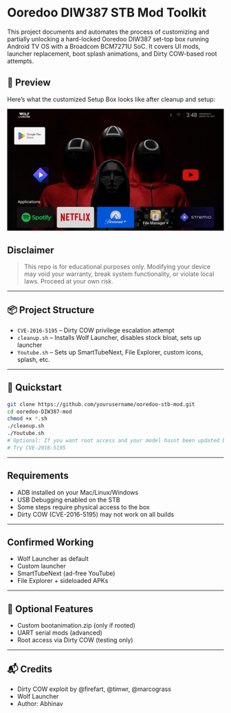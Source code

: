 
# Ooredoo DIW387 STB Mod Toolkit

This project documents and automates the process of customizing and partially unlocking a hard-locked Ooredoo DIW387 set-top box running Android TV OS with a Broadcom BCM7271U SoC. It covers UI mods, launcher replacement, boot splash animations, and Dirty COW-based root attempts.

## 📸 Preview

Here’s what the customized Setup Box looks like after cleanup and setup:

![Launcher Screenshot](screen.png)

## Disclaimer
> This repo is for educational purposes only. Modifying your device may void your warranty, break system functionality, or violate local laws. Proceed at your own risk.

---

## 📦 Project Structure

- `CVE-2016-5195` – Dirty COW privilege escalation attempt
- `cleanup.sh` – Installs Wolf Launcher, disables stock bloat, sets up launcher
- `Youtube.sh` – Sets up SmartTubeNext, File Explorer, custom icons, splash, etc.

---

## 🚀 Quickstart
```bash
git clone https://github.com/yourusername/ooredoo-stb-mod.git
cd ooredoo-DIW387-mod
chmod +x *.sh
./cleanup.sh
./Youtube.sh
# Optional: If you want root access and your model hasnt been updated by ooreedoo / ISP which uses Broadcom BCM7271U.
# Try CVE-2016-5195
```

---

## Requirements
- ADB installed on your Mac/Linux/Windows
- USB Debugging enabled on the STB
- Some steps require physical access to the box
- Dirty COW (CVE-2016-5195) may not work on all builds

---

## Confirmed Working 
- Wolf Launcher as default
- Custom launcher 
- SmartTubeNext (ad-free YouTube)
- File Explorer + sideloaded APKs


---

## 👑 Optional Features
- Custom bootanimation.zip (only if rooted)
- UART serial mods (advanced)
- Root access via Dirty COW (testing only)

---

## 📬 Credits
- Dirty COW exploit by @firefart, @timwr, @marcograss
- Wolf Launcher
- Author: Abhinav
